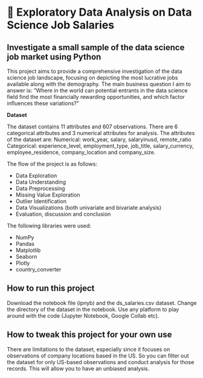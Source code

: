 # 🚀 Exploratory Data Analysis on Data Science Job Salaries

## Investigate a small sample of the data science job market using Python

This project aims to provide a comprehensive investigation of the data science job landscape, focusing on depicting the most lucrative jobs available along with the demography. The main business question I aim to answer is: “Where in the world can potential entrants in the data science field find the most financially rewarding opportunities, and which factor influences these variations?”

**Dataset**

The dataset contains 11 attributes and 607 observations. There are 6 categorical attributes and 3 numerical attributes for analysis. The attributes of the dataset are:
Numerical: work_year, salary, salaryinusd, remote_ratio
Categorical: experience_level, employment_type, job_title, salary_currency, employee_residence, company_location and company_size. 

The flow of the project is as follows:
* Data Exploration
* Data Understanding
* Data Preprocessing
* Missing Value Exploration
* Outlier Identification
* Data Visualizations (both univariate and bivariate analysis)
* Evaluation, discussion and conclusion

The following libraries were used:
* NumPy
* Pandas
* Matplotlib
* Seaborn
* Plotly
* country_converter

## How to run this project
Download the notebook file (ipnyb) and the ds_salaries.csv dataset. Change the directory of the dataset in the notebook. Use any platform to play around with the code (Jupyter Notebook, Google Collab etc).

## How to tweak this project for your own use
There are limitations to the dataset, especially since it focuses on observations of company locations based in the US. So you can filter out the dataset for only US-based observations and conduct analysis for those records. This will allow you to have an unbiased analysis.

